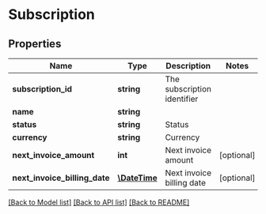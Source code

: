 # Subscription

## Properties
Name | Type | Description | Notes
------------ | ------------- | ------------- | -------------
**subscription_id** | **string** | The subscription identifier | 
**name** | **string** |  | 
**status** | **string** | Status | 
**currency** | **string** | Currency | 
**next_invoice_amount** | **int** | Next invoice amount | [optional] 
**next_invoice_billing_date** | [**\DateTime**](\DateTime.md) | Next invoice billing date | [optional] 

[[Back to Model list]](../README.md#documentation-for-models) [[Back to API list]](../README.md#documentation-for-api-endpoints) [[Back to README]](../README.md)


